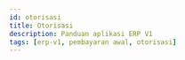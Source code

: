 ```yaml
---
id: otorisasi
title: Otorisasi
description: Panduan aplikasi ERP V1
tags: [erp-v1, pembayaran awal, otorisasi]
---
```

